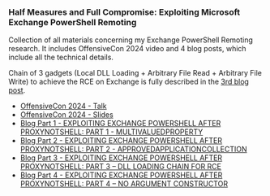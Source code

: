 ### Half Measures and Full Compromise: Exploiting Microsoft Exchange PowerShell Remoting

Collection of all materials concerning my Exchange PowerShell Remoting research. It includes OffensiveCon 2024 video and 4 blog posts, which include all the technical details.

Chain of 3 gadgets (Local DLL Loading + Arbitrary File Read + Arbitrary File Write) to achieve the RCE on Exchange is fully described in the [3rd blog post](https://www.zerodayinitiative.com/blog/2024/9/18/exploiting-exchange-powershell-after-proxynotshell-part-3-dll-loading-chain-for-rce).

* [OffensiveCon 2024 - Talk](https://www.youtube.com/watch?v=AxNO2iA2fAg)
* [OffensiveCon 2024 - Slides](https://github.com/thezdi/presentations/blob/main/2024_OffensiveCon/Exchange_OffensiveCon24.pdf)
* [Blog Part 1 - EXPLOITING EXCHANGE POWERSHELL AFTER PROXYNOTSHELL: PART 1 - MULTIVALUEDPROPERTY](https://www.zerodayinitiative.com/blog/2024/9/4/exploiting-exchange-powershell-after-proxynotshell-part-1-multivaluedproperty)
* [Blog Part 2 - EXPLOITING EXCHANGE POWERSHELL AFTER PROXYNOTSHELL: PART 2 - APPROVEDAPPLICATIONCOLLECTION](https://www.zerodayinitiative.com/blog/2024/9/11/exploiting-exchange-powershell-after-proxynotshell-part-2-approvedapplicationcollection)
* [Blog Part 3 - EXPLOITING EXCHANGE POWERSHELL AFTER PROXYNOTSHELL: PART 3 – DLL LOADING CHAIN FOR RCE](https://www.zerodayinitiative.com/blog/2024/9/18/exploiting-exchange-powershell-after-proxynotshell-part-3-dll-loading-chain-for-rce)
* [Blog Part 4 - EXPLOITING EXCHANGE POWERSHELL AFTER PROXYNOTSHELL: PART 4 – NO ARGUMENT CONSTRUCTOR](https://www.zerodayinitiative.com/blog/2024/9/25/exploiting-exchange-powershell-after-proxynotshell-part-4-no-argument-constructor)
